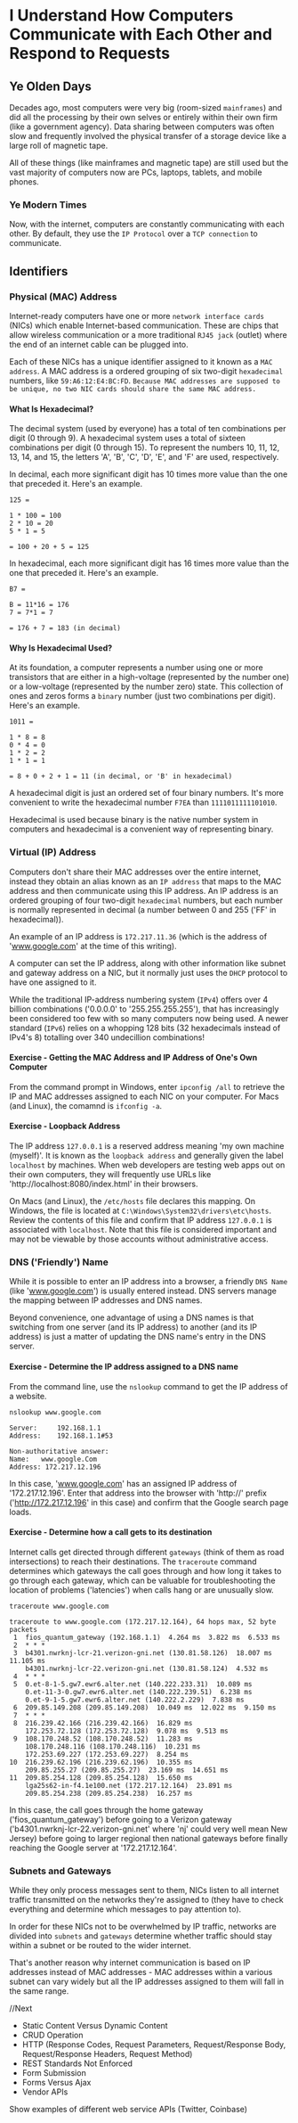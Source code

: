 # I Understand How Computers Communicate with Each Other and Respond to Requests

## Ye Olden Days

Decades ago, most computers were very big (room-sized `mainframes`) and did all the processing
by their own selves or entirely within their own firm (like a government agency).
Data sharing between computers was often slow and frequently involved the physical transfer
of a storage device like a large roll of magnetic tape.

All of these things (like mainframes and magnetic tape) are still used but the vast
majority of computers now are PCs, laptops, tablets, and mobile phones.

### Ye Modern Times

Now, with the internet, computers are constantly communicating with each other.
By default, they use the `IP Protocol` over a `TCP connection` to communicate.

## Identifiers

### Physical (MAC) Address

Internet-ready computers have one or more `network interface cards` (NICs) which enable
Internet-based communication. These are chips that allow wireless communication
or a more traditional `RJ45 jack` (outlet) where the end of an internet cable can be
plugged into.

Each of these NICs has a unique identifier assigned to it known as a `MAC address`.
A MAC address is a ordered grouping of six two-digit `hexadecimal` numbers, like
`59:A6:12:E4:BC:FD`. `Because MAC addresses are supposed to be unique,
no two NIC cards should share the same MAC address.`

#### What Is Hexadecimal?
The decimal system (used by everyone) has a total of ten combinations per digit
(0 through 9). A hexadecimal system uses a total of sixteen combinations per digit
(0 through 15). To represent the numbers 10, 11, 12, 13, 14, and 15, the letters
'A', 'B', 'C', 'D', 'E', and 'F' are used, respectively.

In decimal, each more significant digit has 10 times more value than the one that
preceded it. Here's an example.

```
125 =

1 * 100 = 100
2 * 10 = 20
5 * 1 = 5

= 100 + 20 + 5 = 125
```

In hexadecimal, each more significant digit has 16 times more value than the one that
preceded it. Here's an example.

```
B7 =

B = 11*16 = 176
7 = 7*1 = 7

= 176 + 7 = 183 (in decimal)
```

#### Why Is Hexadecimal Used?
At its foundation, a computer represents a number using one or more transistors
that are either in a high-voltage (represented by the number one) or a low-voltage
(represented by the number zero) state. This collection of ones and zeros forms
a `binary` number (just two combinations per digit). Here's an example.

```
1011 =

1 * 8 = 8
0 * 4 = 0
1 * 2 = 2
1 * 1 = 1

= 8 + 0 + 2 + 1 = 11 (in decimal, or 'B' in hexadecimal)
```

A hexadecimal digit is just an ordered set of four binary numbers. It's more convenient
to write the hexadecimal number `F7EA` than `1111011111101010`.

Hexadecimal is used because binary is the native number system in computers and
hexadecimal is a convenient way of representing binary.

### Virtual (IP) Address

Computers don't share their MAC addresses over the entire internet, instead they obtain
an alias known as an `IP address` that maps to the MAC address and then communicate
using this IP address. An IP address is an ordered grouping of four two-digit
`hexadecimal` numbers, but each number is normally represented in decimal (a number
between 0 and 255 ('FF' in hexadecimal)).

An example of an IP address is `172.217.11.36` (which is the address of 'www.google.com'
at the time of this writing).

A computer can set the IP address, along with other information
like subnet and gateway address on a NIC, but it normally just uses the `DHCP`
protocol to have one assigned to it.

While the traditional IP-address numbering system (`IPv4`) offers
over 4 billion combinations ('0.0.0.0' to '255.255.255.255'), that has increasingly
been considered too few with so many computers now being used. A newer standard (`IPv6`)
relies on a whopping 128 bits (32 hexadecimals instead of IPv4's 8) totalling over
340 undecillion combinations!

#### Exercise - Getting the MAC Address and IP Address of One's Own Computer
From the command prompt in Windows, enter `ipconfig /all` to retrieve the IP and MAC
addresses assigned to each NIC on your computer. For Macs (and Linux), the comamnd
is `ifconfig -a`.

#### Exercise - Loopback Address
The IP address `127.0.0.1` is a reserved address meaning 'my own machine (myself)'.
It is known as the `loopback address` and generally given the label `localhost`
by machines. When web developers are testing web apps out on their own computers,
they will frequently use URLs like 'http://localhost:8080/index.html' in their browsers.

On Macs (and Linux), the `/etc/hosts` file declares this mapping. On Windows,
the file is located at `C:\Windows\System32\drivers\etc\hosts`. Review the contents
of this file and confirm that IP address `127.0.0.1` is associated with `localhost`.
Note that this file is considered important and may not be viewable by those
accounts without administrative access.

### DNS ('Friendly') Name
While it is possible to enter an IP address into a browser, a friendly `DNS Name`
(like 'www.google.com') is usually entered instead. DNS servers manage the mapping
between IP addresses and DNS names.

Beyond convenience, one advantage of using a DNS names is that switching from one
server (and its IP address) to another (and its IP address) is just a matter of updating
the DNS name's entry in the DNS server.

#### Exercise - Determine the IP address assigned to a DNS name

From the command line, use the `nslookup` command to get the IP address of a website.

```
nslookup www.google.com

Server:		192.168.1.1
Address:	192.168.1.1#53

Non-authoritative answer:
Name:	www.google.Com
Address: 172.217.12.196
```

In this case, 'www.google.com' has an assigned IP address of '172.217.12.196'.
Enter that address into the browser with 'http://' prefix ('http://172.217.12.196'
in this case) and confirm that the Google search page loads.

#### Exercise - Determine how a call gets to its destination

Internet calls get directed through different `gateways` (think of them as road
intersections) to reach their destinations. The `traceroute` command determines which
gateways the call goes through and how long it takes to go through each gateway,
which can be valuable for troubleshooting the location of problems ('latencies')
when calls hang or are unusually slow.

```
traceroute www.google.com

traceroute to www.google.com (172.217.12.164), 64 hops max, 52 byte packets
 1  fios_quantum_gateway (192.168.1.1)  4.264 ms  3.822 ms  6.533 ms
 2  * * *
 3  b4301.nwrknj-lcr-21.verizon-gni.net (130.81.58.126)  18.007 ms  11.105 ms
    b4301.nwrknj-lcr-22.verizon-gni.net (130.81.58.124)  4.532 ms
 4  * * *
 5  0.et-8-1-5.gw7.ewr6.alter.net (140.222.233.31)  10.089 ms
    0.et-11-3-0.gw7.ewr6.alter.net (140.222.239.51)  6.238 ms
    0.et-9-1-5.gw7.ewr6.alter.net (140.222.2.229)  7.838 ms
 6  209.85.149.208 (209.85.149.208)  10.049 ms  12.022 ms  9.150 ms
 7  * * *
 8  216.239.42.166 (216.239.42.166)  16.829 ms
    172.253.72.128 (172.253.72.128)  9.078 ms  9.513 ms
 9  108.170.248.52 (108.170.248.52)  11.283 ms
    108.170.248.116 (108.170.248.116)  10.231 ms
    172.253.69.227 (172.253.69.227)  8.254 ms
10  216.239.62.196 (216.239.62.196)  10.355 ms
    209.85.255.27 (209.85.255.27)  23.169 ms  14.651 ms
11  209.85.254.128 (209.85.254.128)  15.650 ms
    lga25s62-in-f4.1e100.net (172.217.12.164)  23.891 ms
    209.85.254.238 (209.85.254.238)  16.257 ms
```

In this case, the call goes through the home gateway ('fios_quantum_gateway')
before going to a Verizon gateway ('b4301.nwrknj-lcr-22.verizon-gni.net' where
'nj' could very well mean New Jersey) before going to larger regional then national
gateways before finally reaching the Google server at '172.217.12.164'.

### Subnets and Gateways

While they only process messages sent to them, NICs listen to all internet traffic
transmitted on the networks they're assigned to (they have to check everything and
determine which messages to pay attention to).

In order for these NICs not to be overwhelmed by IP traffic, networks are divided
into `subnets` and `gateways` determine whether traffic should stay within a subnet
or be routed to the wider internet.

That's another reason why internet communication is based on IP addresses instead
of MAC addresses - MAC addresses within a various subnet can vary widely but all the
IP addresses assigned to them will fall in the same range.

//Next
  - Static Content Versus Dynamic Content
  - CRUD Operation
  - HTTP (Response Codes, Request Parameters, Request/Response Body, Request/Response Headers, Request Method)
  - REST Standards Not Enforced
  - Form Submission
  - Forms Versus Ajax
  - Vendor APIs


Show examples of different web service APIs (Twitter, Coinbase)
